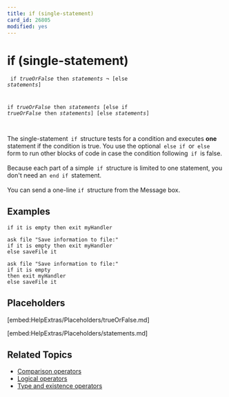 ```yaml
---
title: if (single-statement)
card_id: 26805
modified: yes
---
```


# if (single-statement)

<code><pre>
if <i>trueOrFalse</i> then <i>statements</i> ¬
   [else <i>statements</i>]

if <i>trueOrFalse</i>
then <i>statements</i>
[else if <i>trueOrFalse</i>
then <i>statements</i>]
[else <i>statements</i>]
</pre></code>

<br>
The single-statement<code> if </code>structure tests for a condition and executes <b>one</b> statement if the condition is true. You use the optional<code> else if </code>or<code> else </code>form to run other  blocks of code in case the  condition following<code> if </code>is false.<br>
<br>
Because each part of a simple<code> if </code>structure is limited to one statement, you don't need an<code> end if </code>statement.<br>
<br>
You can send a one-line <code>if </code>structure from the Message box.<br>

## Examples

```
if it is empty then exit myHandler

ask file "Save information to file:"
if it is empty then exit myHandler 
else saveFile it

ask file "Save information to file:"
if it is empty 
then exit myHandler 
else saveFile it
```

## Placeholders

[embed:HelpExtras/Placeholders/trueOrFalse.md]

[embed:HelpExtras/Placeholders/statements.md]

## Related Topics

* [Comparison operators](/HyperTalkReference/operatorsandconstants/Comparison-operators)
* [Logical operators](/HyperTalkReference/operatorsandconstants/Logical-operators)
* [Type and existence operators](/HyperTalkReference/operatorsandconstants/Type-and-existence-operators)
